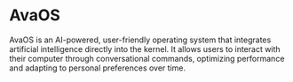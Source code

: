 # AvaOS
AvaOS is an AI-powered, user-friendly operating system that integrates artificial intelligence directly into the kernel. It allows users to interact with their computer through conversational commands, optimizing performance and adapting to personal preferences over time.
